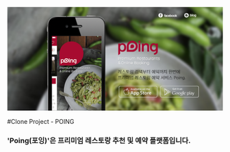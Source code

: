 <img src="/src/assert/image/poing.png"/>

#Clone Project - POING

### 'Poing(포잉)'은 프리미엄 레스토랑 추천 및 예약 플랫폼입니다.
